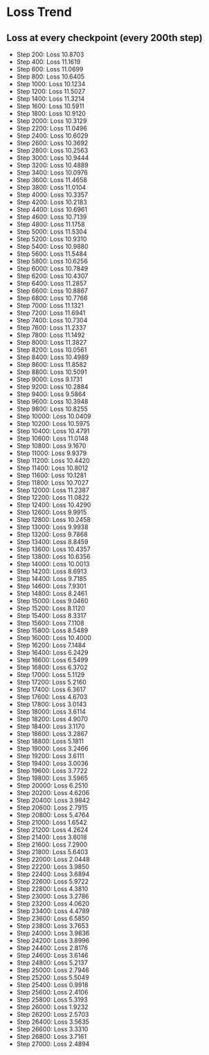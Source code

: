 # Loss Trend

## Loss at every checkpoint (every 200th step)

- Step 200: Loss 10.8703
- Step 400: Loss 11.1619
- Step 600: Loss 11.0699
- Step 800: Loss 10.6405
- Step 1000: Loss 10.1234
- Step 1200: Loss 11.5027
- Step 1400: Loss 11.3214
- Step 1600: Loss 10.5911
- Step 1800: Loss 10.9120
- Step 2000: Loss 10.3129
- Step 2200: Loss 11.0496
- Step 2400: Loss 10.6029
- Step 2600: Loss 10.3692
- Step 2800: Loss 10.2563
- Step 3000: Loss 10.9444
- Step 3200: Loss 10.4889
- Step 3400: Loss 10.0976
- Step 3600: Loss 11.4658
- Step 3800: Loss 11.0104
- Step 4000: Loss 10.3357
- Step 4200: Loss 10.2183
- Step 4400: Loss 10.6961
- Step 4600: Loss 10.7139
- Step 4800: Loss 11.1758
- Step 5000: Loss 11.5304
- Step 5200: Loss 10.9310
- Step 5400: Loss 10.9880
- Step 5600: Loss 11.5484
- Step 5800: Loss 10.6256
- Step 6000: Loss 10.7849
- Step 6200: Loss 10.4307
- Step 6400: Loss 11.2857
- Step 6600: Loss 10.8867
- Step 6800: Loss 10.7766
- Step 7000: Loss 11.1321
- Step 7200: Loss 11.6941
- Step 7400: Loss 10.7304
- Step 7600: Loss 11.2337
- Step 7800: Loss 11.1492
- Step 8000: Loss 11.3827
- Step 8200: Loss 10.0561
- Step 8400: Loss 10.4989
- Step 8600: Loss 11.8582
- Step 8800: Loss 10.5091
- Step 9000: Loss 9.1731
- Step 9200: Loss 10.2884
- Step 9400: Loss 9.5864
- Step 9600: Loss 10.3948
- Step 9800: Loss 10.8255
- Step 10000: Loss 10.0409
- Step 10200: Loss 10.5975
- Step 10400: Loss 10.4791
- Step 10600: Loss 11.0148
- Step 10800: Loss 9.1670
- Step 11000: Loss 9.9379
- Step 11200: Loss 10.4420
- Step 11400: Loss 10.8012
- Step 11600: Loss 10.1281
- Step 11800: Loss 10.7027
- Step 12000: Loss 11.2387
- Step 12200: Loss 11.0822
- Step 12400: Loss 10.4290
- Step 12600: Loss 9.9915
- Step 12800: Loss 10.2458
- Step 13000: Loss 9.9938
- Step 13200: Loss 9.7868
- Step 13400: Loss 8.8459
- Step 13600: Loss 10.4357
- Step 13800: Loss 10.6356
- Step 14000: Loss 10.0013
- Step 14200: Loss 8.6913
- Step 14400: Loss 9.7185
- Step 14600: Loss 7.9301
- Step 14800: Loss 8.2461
- Step 15000: Loss 9.0460
- Step 15200: Loss 8.1120
- Step 15400: Loss 8.3317
- Step 15600: Loss 7.1108
- Step 15800: Loss 8.5489
- Step 16000: Loss 10.4000
- Step 16200: Loss 7.1484
- Step 16400: Loss 6.2429
- Step 16600: Loss 6.5499
- Step 16800: Loss 6.3702
- Step 17000: Loss 5.1129
- Step 17200: Loss 5.2160
- Step 17400: Loss 6.3617
- Step 17600: Loss 4.6703
- Step 17800: Loss 3.0143
- Step 18000: Loss 3.6114
- Step 18200: Loss 4.9070
- Step 18400: Loss 3.1170
- Step 18600: Loss 3.2867
- Step 18800: Loss 5.1811
- Step 19000: Loss 3.2466
- Step 19200: Loss 3.6111
- Step 19400: Loss 3.0036
- Step 19600: Loss 3.7722
- Step 19800: Loss 3.5965
- Step 20000: Loss 6.2510
- Step 20200: Loss 4.6206
- Step 20400: Loss 3.9842
- Step 20600: Loss 2.7915
- Step 20800: Loss 5.4764
- Step 21000: Loss 1.6542
- Step 21200: Loss 4.2624
- Step 21400: Loss 3.6018
- Step 21600: Loss 7.2900
- Step 21800: Loss 5.6403
- Step 22000: Loss 2.0448
- Step 22200: Loss 3.9850
- Step 22400: Loss 3.6894
- Step 22600: Loss 5.9722
- Step 22800: Loss 4.3810
- Step 23000: Loss 3.2786
- Step 23200: Loss 4.0620
- Step 23400: Loss 4.4789
- Step 23600: Loss 6.5850
- Step 23800: Loss 3.7653
- Step 24000: Loss 3.9836
- Step 24200: Loss 3.8996
- Step 24400: Loss 2.8176
- Step 24600: Loss 3.6146
- Step 24800: Loss 5.2137
- Step 25000: Loss 2.7946
- Step 25200: Loss 5.5049
- Step 25400: Loss 0.9918
- Step 25600: Loss 2.4106
- Step 25800: Loss 5.3193
- Step 26000: Loss 1.9232
- Step 26200: Loss 2.5703
- Step 26400: Loss 3.5635
- Step 26600: Loss 3.3310
- Step 26800: Loss 3.7161
- Step 27000: Loss 2.4894